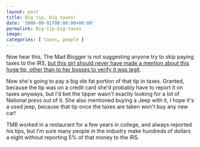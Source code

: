 ```yaml
---
layout: post
title: Big tip, big taxes!
date: '2006-09-01T00:00:00+00:00'
permalink: Big-tip-big-taxes
image: 
categories: [ taxes, people ]
---
```

Now hear this, The Mad Blogger is not suggesting anyone try to skip paying taxes to the IRS, [but this girl should never have made a mention about this huge tip, other than to her bosses to verify it was legit](http://www.cnn.com/2006/US/08/31/bigtip.ap/index.html).

Now she's going to pay a big ole fat portion of that tip in taxes. Granted, because the tip was on a credit card she'd probably have to report it on taxes anyways, but I'd bet the tipper wasn't exactly looking for a lot of National press out of it. She also mentioned buying a Jeep with it, I hope it's a used jeep, because that tip once the taxes are taken won't buy any new car!

TMB worked in a restaurant for a few years in college, and always reported his tips, but I'm sure many people in the industry make hundreds of dollars a night without reporting 5% of that money to the IRS.





